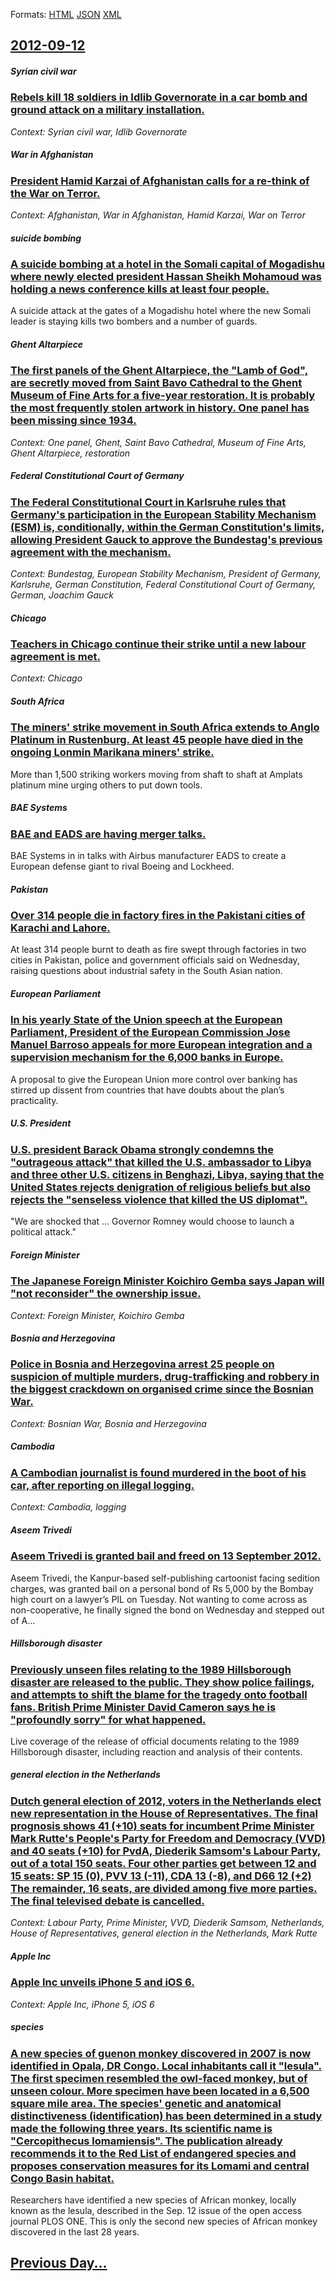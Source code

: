 
Formats: [HTML](2012/09/12/index.html)  [JSON](2012/09/12/index.json)  [XML](2012/09/12/index.xml)  

## [2012-09-12](/news/2012/09/12/index.md)

##### Syrian civil war
### [Rebels kill 18 soldiers in Idlib Governorate in a car bomb and ground attack on a military installation. ](/news/2012/09/12/rebels-kill-18-soldiers-in-idlib-governorate-in-a-car-bomb-and-ground-attack-on-a-military-installation.md)
_Context: Syrian civil war, Idlib Governorate_

##### War in Afghanistan
### [President Hamid Karzai of Afghanistan calls for a re-think of the War on Terror. ](/news/2012/09/12/president-hamid-karzai-of-afghanistan-calls-for-a-re-think-of-the-war-on-terror.md)
_Context: Afghanistan, War in Afghanistan, Hamid Karzai, War on Terror_

##### suicide bombing
### [A suicide bombing at a hotel in the Somali capital of Mogadishu where newly elected president Hassan Sheikh Mohamoud was holding a news conference kills at least four people. ](/news/2012/09/12/a-suicide-bombing-at-a-hotel-in-the-somali-capital-of-mogadishu-where-newly-elected-president-hassan-sheikh-mohamoud-was-holding-a-news-conf.md)
A suicide attack at the gates of a Mogadishu hotel where the new Somali leader is staying kills two bombers and a number of guards.

##### Ghent Altarpiece
### [The first panels of the Ghent Altarpiece, the "Lamb of God", are secretly moved from Saint Bavo Cathedral to the Ghent Museum of Fine Arts for a five-year restoration. It is probably the most frequently stolen artwork in history. One panel has been missing since 1934. ](/news/2012/09/12/the-first-panels-of-the-ghent-altarpiece-the-lamb-of-god-are-secretly-moved-from-saint-bavo-cathedral-to-the-ghent-museum-of-fine-arts-f.md)
_Context: One panel, Ghent, Saint Bavo Cathedral, Museum of Fine Arts, Ghent Altarpiece, restoration_

##### Federal Constitutional Court of Germany
### [The Federal Constitutional Court in Karlsruhe rules that Germany's participation in the European Stability Mechanism (ESM) is, conditionally, within the German Constitution's limits, allowing President Gauck to approve the Bundestag's previous agreement with the mechanism. ](/news/2012/09/12/the-federal-constitutional-court-in-karlsruhe-rules-that-germany-s-participation-in-the-european-stability-mechanism-esm-is-conditionally.md)
_Context: Bundestag, European Stability Mechanism, President of Germany, Karlsruhe, German Constitution, Federal Constitutional Court of Germany, German, Joachim Gauck_

##### Chicago
### [Teachers in Chicago continue their strike until a new labour agreement is met. ](/news/2012/09/12/teachers-in-chicago-continue-their-strike-until-a-new-labour-agreement-is-met.md)
_Context: Chicago_

##### South Africa
### [The miners' strike movement in South Africa extends to Anglo Platinum in Rustenburg. At least 45 people have died in the ongoing Lonmin Marikana miners' strike. ](/news/2012/09/12/the-miners-strike-movement-in-south-africa-extends-to-anglo-platinum-in-rustenburg-at-least-45-people-have-died-in-the-ongoing-lonmin-mari.md)
More than 1,500 striking workers moving from shaft to shaft at Amplats platinum mine urging others to put down tools.

##### BAE Systems
### [BAE and EADS are having merger talks. ](/news/2012/09/12/bae-and-eads-are-having-merger-talks.md)
BAE Systems in in talks with Airbus manufacturer EADS to create a European defense giant to rival Boeing and Lockheed.

##### Pakistan
### [Over 314 people die in factory fires in the Pakistani cities of Karachi and Lahore. ](/news/2012/09/12/over-314-people-die-in-factory-fires-in-the-pakistani-cities-of-karachi-and-lahore.md)
At least 314 people burnt to death as fire swept through factories in two cities in Pakistan, police and government officials said on Wednesday, raising questions about industrial safety in the South Asian nation.

##### European Parliament
### [In his yearly State of the Union speech at the European Parliament, President of the European Commission Jose Manuel Barroso appeals for more European integration and a supervision mechanism for the 6,000 banks in Europe. ](/news/2012/09/12/in-his-yearly-state-of-the-union-speech-at-the-european-parliament-president-of-the-european-commission-josa-c-manuel-barroso-appeals-for-mo.md)
A proposal to give the European Union more control over banking has stirred up dissent from countries that have doubts about the plan’s practicality.

##### U.S. President
### [U.S. president Barack Obama strongly condemns the "outrageous attack" that killed the U.S. ambassador to Libya and three other U.S. citizens in Benghazi, Libya, saying that the United States rejects denigration of religious beliefs but also rejects the "senseless violence that killed the US diplomat". ](/news/2012/09/12/u-s-president-barack-obama-strongly-condemns-the-outrageous-attack-that-killed-the-u-s-ambassador-to-libya-and-three-other-u-s-citizens.md)
&quot;We are shocked that ... Governor Romney would choose to launch a political attack.&quot;

##### Foreign Minister
### [The Japanese Foreign Minister Koichiro Gemba says Japan will "not reconsider" the ownership issue. ](/news/2012/09/12/the-japanese-foreign-minister-kaichira-gemba-says-japan-will-not-reconsider-the-ownership-issue.md)
_Context: Foreign Minister, Koichiro Gemba_

##### Bosnia and Herzegovina
### [Police in Bosnia and Herzegovina arrest 25 people on suspicion of multiple murders, drug-trafficking and robbery in the biggest crackdown on organised crime since the Bosnian War. ](/news/2012/09/12/police-in-bosnia-and-herzegovina-arrest-25-people-on-suspicion-of-multiple-murders-drug-trafficking-and-robbery-in-the-biggest-crackdown-on.md)
_Context: Bosnian War, Bosnia and Herzegovina_

##### Cambodia
### [A Cambodian journalist is found murdered in the boot of his car, after reporting on illegal logging. ](/news/2012/09/12/a-cambodian-journalist-is-found-murdered-in-the-boot-of-his-car-after-reporting-on-illegal-logging.md)
_Context: Cambodia, logging_

##### Aseem Trivedi
### [Aseem Trivedi is granted bail and freed on 13 September 2012. ](/news/2012/09/12/aseem-trivedi-is-granted-bail-and-freed-on-13-september-2012.md)
Aseem Trivedi, the Kanpur-based self-publishing cartoonist facing sedition charges, was granted bail on a personal bond of Rs 5,000 by the Bombay high court on a lawyer&rsquo;s PIL on Tuesday. Not wanting to come across as non-cooperative, he finally signed the bond on Wednesday and stepped out of A...

##### Hillsborough disaster
### [Previously unseen files relating to the 1989 Hillsborough disaster are released to the public. They show police failings, and attempts to shift the blame for the tragedy onto football fans. British Prime Minister David Cameron says he is "profoundly sorry" for what happened. ](/news/2012/09/12/previously-unseen-files-relating-to-the-1989-hillsborough-disaster-are-released-to-the-public-they-show-police-failings-and-attempts-to-sh.md)
Live coverage of the release of official documents relating to the 1989 Hillsborough disaster, including reaction and analysis of their contents.

##### general election in the Netherlands
### [Dutch general election of 2012, voters in the Netherlands elect new representation in the House of Representatives. The final prognosis shows 41 (+10) seats for incumbent Prime Minister Mark Rutte's People's Party for Freedom and Democracy (VVD) and 40 seats (+10) for PvdA, Diederik Samsom's Labour Party, out of a total 150 seats. Four other parties get between 12 and 15 seats: SP 15 (0), PVV 13 (-11), CDA 13 (-8), and D66 12 (+2) The remainder, 16 seats, are divided among five more parties. The final televised debate is cancelled. ](/news/2012/09/12/dutch-general-election-of-2012-voters-in-the-netherlands-elect-new-representation-in-the-house-of-representatives-the-final-prognosis-show.md)
_Context: Labour Party, Prime Minister, VVD, Diederik Samsom, Netherlands, House of Representatives, general election in the Netherlands, Mark Rutte_

##### Apple Inc
### [Apple Inc unveils iPhone 5 and iOS 6. ](/news/2012/09/12/apple-inc-unveils-iphone-5-and-ios-6.md)
_Context: Apple Inc, iPhone 5, iOS 6_

##### species
### [A new species of guenon monkey discovered in 2007 is now identified in Opala, DR Congo. Local inhabitants call it "lesula". The first specimen resembled the owl-faced monkey, but of unseen colour. More specimen have been located in a 6,500 square mile area. The species' genetic and anatomical distinctiveness (identification) has been determined in a study made the following three years. Its scientific name is "Cercopithecus lomamiensis". The publication already recommends it to the Red List of endangered species and proposes conservation measures for its Lomami and central Congo Basin habitat. ](/news/2012/09/12/a-new-species-of-guenon-monkey-discovered-in-2007-is-now-identified-in-opala-dr-congo-local-inhabitants-call-it-lesula-the-first-specim.md)
Researchers have identified a new species of African monkey, locally known as the lesula, described in the Sep. 12 issue of the open access journal PLOS ONE. This is only the second new species of African monkey discovered in the last 28 years. 

## [Previous Day...](/news/2012/09/11/index.md)

